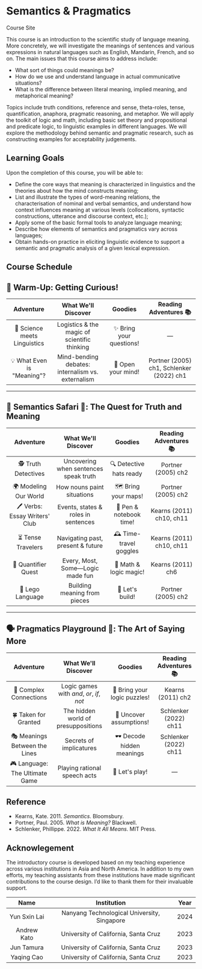 # Semantics & Pragmatics
Course Site

This course is an introduction to the scientific study of language meaning. More concretely, we will investigate the meanings of sentences and various expressions in natural languages such as English, Mandarin, French, and so on. The main issues that this course aims to address include: 

- What sort of things could meanings be? 
- How do we use and understand language in actual communicative situations?
- What is the difference between literal meaning, implied meaning, and metaphorical meaning? 

Topics include truth conditions, reference and sense, theta-roles, tense, quantification, anaphora, pragmatic reasoning, and metaphor.  We will apply the toolkit of logic and math, including basic set theory and propositional and predicate logic, to linguistic examples in different languages. We will explore the methodology behind semantic and pragmatic research, such as constructing examples for acceptability judgements.

## Learning Goals

Upon the completion of this course, you will be able to:

- Define the core ways that meaning is characterized in linguistics and the theories about how the mind constructs meaning;
- List and illustrate the types of word-meaning relations, the characterisation of nominal and verbal semantics, and understand how context influences meaning at various levels (collocations, syntactic constructions, utterance and discourse context, etc.);
- Apply some of the basic formal tools to analyze language meaning;
- Describe how elements of semantics and pragmatics vary across languages; 
- Obtain hands-on practice in eliciting linguistic evidence to support a semantic and pragmatic analysis of a given lexical expression.  

## Course Schedule  

## 🌟 **Warm-Up: Getting Curious!**

|           Adventure          |                What We'll Discover                |         Goodies         |           Reading Adventures 📚          |
| :--------------------------: | :-----------------------------------------------: | :---------------------: | :--------------------------------------: |
| 🧪 Science meets Linguistics |    Logistics & the magic of scientific thinking   | ✨ Bring your questions! |                     —                    |
|  💡 What Even is "Meaning"?  | Mind-bending debates: internalism vs. externalism |    🧠 Open your mind!   | Portner (2005) ch1, Schlenker (2022) ch1 |

---

## 📖 **Semantics Safari 🦁: The Quest for Truth and Meaning**

|            Adventure           |          What We'll Discover          |         Goodies         |   Reading Adventures 📚  |
| :----------------------------: | :-----------------------------------: | :---------------------: | :----------------------: |
|      🕵️ Truth Detectives      | Uncovering when sentences speak truth | 🔍 Detective hats ready |    Portner (2005) ch2    |
|      🌍 Modeling Our World     |       How nouns paint situations      |   🗺️ Bring your maps!  |    Portner (2005) ch2    |
| 🖊️ Verbs: Essay Writers' Club |  Events, states & roles in sentences  | 📖 Pen & notebook time! | Kearns (2011) ch10, ch11 |
|        ⏳ Tense Travelers       |   Navigating past, present & future   | 🕰️ Time-travel goggles | Kearns (2011) ch10, ch11 |
|       🎲 Quantifier Quest      |    Every, Most, Some—Logic made fun   |  🎲 Math & logic magic! |     Kearns (2011) ch6    |
|        🧱 Lego Language        |      Building meaning from pieces     |     🧱 Let's build!     |    Portner (2005) ch2    |

---

## 🗣️ **Pragmatics Playground 🤹: The Art of Saying More**

|            Adventure           |            What We'll Discover            |            Goodies           | Reading Adventures 📚 |
| :----------------------------: | :---------------------------------------: | :--------------------------: | :-------------------: |
|     🔗 Complex Connections     | Logic games with *and*, *or*, *if*, *not* | 🤔 Bring your logic puzzles! |   Kearns (2011) ch2   |
|      🍀 Taken for Granted      |    The hidden world of presuppositions    |    🙈 Uncover assumptions!   | Schlenker (2022) ch11 |
|  🎭 Meanings Between the Lines |          Secrets of implicatures          |  🕶️ Decode hidden meanings  | Schlenker (2022) ch11 |
| 🎮 Language: The Ultimate Game |        Playing rational speech acts       |        🎲 Let's play!        |           —           |


## Reference

- Kearns, Kate. 2011. *Semantics*. Bloomsbury. 
- Portner, Paul. 2005. *What is Meaning?* Blackwell. 
- Schlenker, Phillippe. 2022. *What It All Means*. MIT Press.

## Acknowlegement 

The introductory course is developed based on my teaching experience across various institutions in Asia and North America. In addition to my own efforts, my teaching assistants from these institutions have made significant contributions to the course design. I’d like to thank them for their invaluable support. 

| Name      | Institution | Year     |
| :---:        |    :----:   |    :---:      |
|   Yun Sxin Lai    | Nanyang Technological University, Singapore       | 2024   |
|  Andrew Kato   | University of California, Santa Cruz  | 2023      |
|  Jun Tamura   | University of California, Santa Cruz  | 2023      |
| Yaqing Cao | University of California, Santa Cruz | 2023 |  
